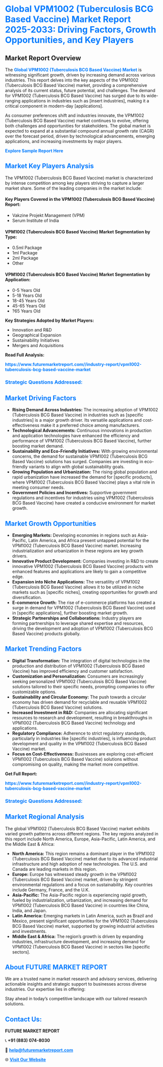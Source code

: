 <h1 style="color: #007BFF;">Global VPM1002 (Tuberculosis BCG Based Vaccine) Market Report 2025-2033: Driving Factors, Growth Opportunities, and Key Players</h1>

<section id="overview">
<h2>Market Report Overview</h2>
<p>The <a href="https://www.futuremarketreport.com//industry-report/vpm1002-tuberculosis-bcg-based-vaccine-market" style="color: #007BFF; text-decoration: none;"><strong>Global VPM1002 (Tuberculosis BCG Based Vaccine) Market</strong></a> is witnessing significant growth, driven by increasing demand across various industries. This report delves into the key aspects of the VPM1002 (Tuberculosis BCG Based Vaccine) market, providing a comprehensive analysis of its current status, future potential, and challenges. The demand for VPM1002 (Tuberculosis BCG Based Vaccine) has surged due to its wide-ranging applications in industries such as [insert industries], making it a critical component in modern-day [applications].</p>
<p>As consumer preferences shift and industries innovate, the VPM1002 (Tuberculosis BCG Based Vaccine) market continues to evolve, offering both challenges and opportunities for stakeholders. The global market is expected to expand at a substantial compound annual growth rate (CAGR) over the forecast period, driven by technological advancements, emerging applications, and increasing investments by major players.</p>
</section>

<section id="overview">
<p><a href="https://www.futuremarketreport.com//request-sample/reportId=77503" style="color: #007BFF; text-decoration: none;"><strong>Explore Sample Report Here</strong></a></p>
</section>

<section id="key-players">
<h2 style="color: #007BFF;">Market Key Players Analysis</h2>
<p>The VPM1002 (Tuberculosis BCG Based Vaccine) market is characterized by intense competition among key players striving to capture a larger market share. Some of the leading companies in the market include:</p>
<h4>Key Players Covered in the VPM1002 (Tuberculosis BCG Based Vaccine) Report:</h4>
<ul><li>Vakzine Projekt Management (VPM)</li><li>Serum Institute of India</li></ul>
<h4>VPM1002 (Tuberculosis BCG Based Vaccine) Market Segmentation by Type:</h4>
<ul><li>0.5ml Package</li><li>1ml Package</li><li>2ml Package</li><li>Other</li></ul>

<h4>VPM1002 (Tuberculosis BCG Based Vaccine) Market Segmentation by Application:</h4>
<ul><li>0-5 Years Old</li><li>5-18 Years Old</li><li>18-45 Years Old</li><li>45-65 Years Old</li><li>?65 Years Old</li></ul>
<p><strong>Key Strategies Adopted by Market Players:</strong></p>
<ul>
<li>Innovation and R&D</li>
<li>Geographical Expansion</li>
<li>Sustainability Initiatives</li>
<li>Mergers and Acquisitions</li>
</ul>
</section>

<section>
<p><strong>Read Full Analysis: </strong></p><a href="https://www.futuremarketreport.com//industry-report/vpm1002-tuberculosis-bcg-based-vaccine-market" style="color: #007BFF; text-decoration: none;"><strong>https://www.futuremarketreport.com//industry-report/vpm1002-tuberculosis-bcg-based-vaccine-market</strong></a>
<h3 style="color: #007BFF;">Strategic Questions Addressed:</h3>
</section>

<section id="driving-factors">
<h2 style="color: #007BFF;">Market Driving Factors</h2>
<ul>
<li><strong>Rising Demand Across Industries:</strong> The increasing adoption of VPM1002 (Tuberculosis BCG Based Vaccine) in industries such as [specific industries] is a major growth driver. Its versatile applications and cost-effectiveness make it a preferred choice among manufacturers.</li>
<li><strong>Technological Advancements:</strong> Continuous innovations in production and application technologies have enhanced the efficiency and performance of VPM1002 (Tuberculosis BCG Based Vaccine), further boosting market demand.</li>
<li><strong>Sustainability and Eco-Friendly Initiatives:</strong> With growing environmental concerns, the demand for sustainable VPM1002 (Tuberculosis BCG Based Vaccine) solutions has surged. Companies are investing in eco-friendly variants to align with global sustainability goals.</li>
<li><strong>Growing Population and Urbanization:</strong> The rising global population and rapid urbanization have increased the demand for [specific products], where VPM1002 (Tuberculosis BCG Based Vaccine) plays a vital role in meeting consumer needs.</li>
<li><strong>Government Policies and Incentives:</strong> Supportive government regulations and incentives for industries using VPM1002 (Tuberculosis BCG Based Vaccine) have created a conducive environment for market growth.</li>
</ul>
</section>

<section id="growth-opportunities">
<h2 style="color: #007BFF;">Market Growth Opportunities</h2>
<ul>
<li><strong>Emerging Markets:</strong> Developing economies in regions such as Asia-Pacific, Latin America, and Africa present untapped potential for the VPM1002 (Tuberculosis BCG Based Vaccine) market. Increasing industrialization and urbanization in these regions are key growth drivers.</li>
<li><strong>Innovative Product Development:</strong> Companies investing in R&D to create innovative VPM1002 (Tuberculosis BCG Based Vaccine) products with enhanced features and applications are likely to gain a competitive edge.</li>
<li><strong>Expansion into Niche Applications:</strong> The versatility of VPM1002 (Tuberculosis BCG Based Vaccine) allows it to be utilized in niche markets such as [specific niches], creating opportunities for growth and diversification.</li>
<li><strong>E-commerce Growth:</strong> The rise of e-commerce platforms has created a surge in demand for VPM1002 (Tuberculosis BCG Based Vaccine) used in [specific applications], further boosting market growth.</li>
<li><strong>Strategic Partnerships and Collaborations:</strong> Industry players are forming partnerships to leverage shared expertise and resources, driving the development and adoption of VPM1002 (Tuberculosis BCG Based Vaccine) products globally.</li>
</ul>
</section>

<section id="trending-factors">
<h2 style="color: #007BFF;">Market Trending Factors</h2>
<ul>
<li><strong>Digital Transformation:</strong> The integration of digital technologies in the production and distribution of VPM1002 (Tuberculosis BCG Based Vaccine) has improved efficiency and customer satisfaction.</li>
<li><strong>Customization and Personalization:</strong> Consumers are increasingly seeking personalized VPM1002 (Tuberculosis BCG Based Vaccine) solutions tailored to their specific needs, prompting companies to offer customizable options.</li>
<li><strong>Sustainability and Circular Economy:</strong> The push towards a circular economy has driven demand for recyclable and reusable VPM1002 (Tuberculosis BCG Based Vaccine) solutions.</li>
<li><strong>Increased Investment in R&D:</strong> Companies are allocating significant resources to research and development, resulting in breakthroughs in VPM1002 (Tuberculosis BCG Based Vaccine) technology and applications.</li>
<li><strong>Regulatory Compliance:</strong> Adherence to strict regulatory standards, particularly in industries like [specific industries], is influencing product development and quality in the VPM1002 (Tuberculosis BCG Based Vaccine) market.</li>
<li><strong>Focus on Cost-Effectiveness:</strong> Businesses are exploring cost-efficient VPM1002 (Tuberculosis BCG Based Vaccine) solutions without compromising on quality, making the market more competitive.</li>
</ul>
</section>

<section>
<p><strong>Get Full Report: </strong></p><a href="https://www.futuremarketreport.com//industry-report/vpm1002-tuberculosis-bcg-based-vaccine-market" style="color: #007BFF; text-decoration: none;"><strong>https://www.futuremarketreport.com//industry-report/vpm1002-tuberculosis-bcg-based-vaccine-market</strong></a>
<h3 style="color: #007BFF;">Strategic Questions Addressed:</h3>
</section>


<section id="regional-analysis">
<h2 style="color: #007BFF;">Market Regional Analysis</h2>
<p>The global VPM1002 (Tuberculosis BCG Based Vaccine) market exhibits varied growth patterns across different regions. The key regions analyzed in this report include North America, Europe, Asia-Pacific, Latin America, and the Middle East & Africa:</p>
<ul>
<li><strong>North America:</strong> This region remains a dominant player in the VPM1002 (Tuberculosis BCG Based Vaccine) market due to its advanced industrial infrastructure and high adoption of new technologies. The U.S. and Canada are leading markets in this region.</li>
<li><strong>Europe:</strong> Europe has witnessed steady growth in the VPM1002 (Tuberculosis BCG Based Vaccine) market, driven by stringent environmental regulations and a focus on sustainability. Key countries include Germany, France, and the U.K.</li>
<li><strong>Asia-Pacific:</strong> The Asia-Pacific region is experiencing rapid growth, fueled by industrialization, urbanization, and increasing demand for VPM1002 (Tuberculosis BCG Based Vaccine) in countries like China, India, and Japan.</li>
<li><strong>Latin America:</strong> Emerging markets in Latin America, such as Brazil and Mexico, present significant opportunities for the VPM1002 (Tuberculosis BCG Based Vaccine) market, supported by growing industrial activities and investments.</li>
<li><strong>Middle East & Africa:</strong> The region’s growth is driven by expanding industries, infrastructure development, and increasing demand for VPM1002 (Tuberculosis BCG Based Vaccine) in sectors like [specific sectors].</li>
</ul>
</section>

<footer>
<h2 style="color: #007BFF;">About FUTURE MARKET REPORT</h2>
<p>We are a trusted name in market research and advisory services, delivering actionable insights and strategic support to businesses across diverse industries. Our expertise lies in offering:</p>

<p>Stay ahead in today’s competitive landscape with our tailored research solutions.</p>

<h2 style="color: #007BFF;">Contact Us:</h2>
<p><strong>FUTURE MARKET REPORT</strong></p>
<p>📞 <strong>+91 (883) 074-8030</strong></p>
<p>📧 <strong><a href="mailto:help@futuremarketreport.com" style="color: #007BFF;">help@futuremarketreport.com</a></strong></p>
<p>🌐 <strong><a href="https://www.futuremarketreport.com/" style="color: #007BFF;">Visit Our Website</a></strong></p>
</footer>